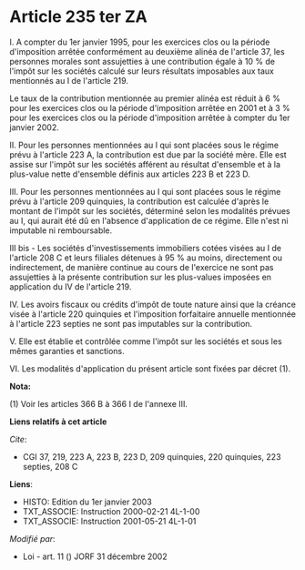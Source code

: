 # Article 235 ter ZA

I. A compter du 1er janvier 1995, pour les exercices clos ou la période d'imposition arrêtée conformément au deuxième alinéa
de l'article 37, les personnes morales sont assujetties à une contribution égale à 10 % de l'impôt sur les sociétés calculé
sur leurs résultats imposables aux taux mentionnés au I de l'article 219.

Le taux de la contribution mentionnée au premier alinéa est réduit à 6 % pour les exercices clos ou la période d'imposition
arrêtée en 2001 et à 3 % pour les exercices clos ou la période d'imposition arrêtée à compter du 1er janvier 2002.

II. Pour les personnes mentionnées au I qui sont placées sous le régime prévu à l'article 223 A, la contribution est due par
la société mère. Elle est assise sur l'impôt sur les sociétés afférent au résultat d'ensemble et à la plus-value nette
d'ensemble définis aux articles 223 B et 223 D.

III. Pour les personnes mentionnées au I qui sont placées sous le régime prévu à l'article 209 quinquies, la contribution est
calculée d'après le montant de l'impôt sur les sociétés, déterminé selon les modalités prévues au I, qui aurait été dû en
l'absence d'application de ce régime. Elle n'est ni imputable ni remboursable.

III bis - Les sociétés d'investissements immobiliers cotées visées au I de l'article 208 C et leurs filiales détenues à 95 %
au moins, directement ou indirectement, de manière continue au cours de l'exercice ne sont pas assujetties à la présente
contribution sur les plus-values imposées en application du IV de l'article 219.

IV. Les avoirs fiscaux ou crédits d'impôt de toute nature ainsi que la créance visée à l'article 220 quinquies et
l'imposition forfaitaire annuelle mentionnée à l'article 223 septies ne sont pas imputables sur la contribution.

V. Elle est établie et contrôlée comme l'impôt sur les sociétés et sous les mêmes garanties et sanctions.

VI. Les modalités d'application du présent article sont fixées par décret (1).

**Nota:**

(1) Voir les articles 366 B à 366 I de l'annexe III.

**Liens relatifs à cet article**

_Cite_:

  - CGI 37, 219, 223 A, 223 B, 223 D, 209 quinquies, 220 quinquies, 223 septies, 208 C

**Liens**:

  - HISTO: Edition du 1er janvier 2003
  - TXT_ASSOCIE: Instruction 2000-02-21 4L-1-00
  - TXT_ASSOCIE: Instruction 2001-05-21 4L-1-01

_Modifié par_:

  - Loi - art. 11 () JORF 31 décembre 2002
